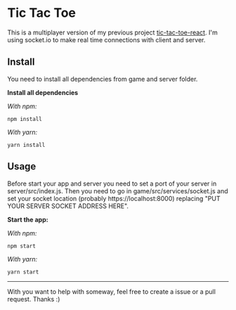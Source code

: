 # **Tic Tac Toe**

This is a multiplayer version of my previous project [tic-tac-toe-react](https://github.com/lucasfgs/tic-tac-toe-react). I'm using socket.io to make real time connections with client and server.

## **Install**

You need to install all dependencies from game and server folder.

**Install all dependencies**

_With npm:_

```
npm install
```

_With yarn:_

```
yarn install
```

## **Usage**

Before start your app and server you need to set a port of your server in server/src/index.js. Then you need to go in game/src/services/socket.js and set your socket location (probably https://localhost:8000) replacing "PUT YOUR SERVER SOCKET ADDRESS HERE".

**Start the app:**

_With npm:_

```
npm start
```

_With yarn:_

```
yarn start
```

---

With you want to help with someway, feel free to create a issue or a pull request. Thanks :)
